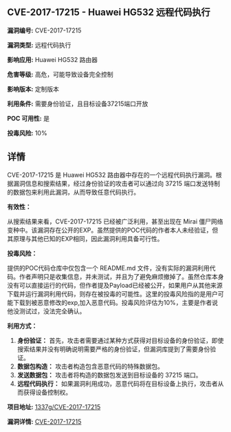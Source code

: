 ## CVE-2017-17215 - Huawei HG532 远程代码执行

**漏洞编号:** CVE-2017-17215

**漏洞类型:** 远程代码执行

**影响应用:** Huawei HG532 路由器

**危害等级:** 高危，可能导致设备完全控制

**影响版本:** 定制版本

**利用条件:** 需要身份验证，且目标设备37215端口开放

**POC 可用性:** 是

**投毒风险:** 10%

## 详情

CVE-2017-17215 是 Huawei HG532 路由器中存在的一个远程代码执行漏洞。根据漏洞信息和搜索结果，经过身份验证的攻击者可以通过向 37215 端口发送特制的数据包来利用此漏洞，从而导致任意代码执行。

**有效性：**

从搜索结果来看，CVE-2017-17215 已经被广泛利用，甚至出现在 Mirai 僵尸网络变种中。该漏洞存在公开的EXP。虽然提供的POC代码的作者本人未经验证，但其原理与其他已知的EXP相同，因此漏洞利用具备可行性。

**投毒风险：**

提供的POC代码仓库中仅包含一个 README.md 文件，没有实际的漏洞利用代码。作者声明只是收集信息，并未测试，并且为了避免麻烦撤掉了。虽然仓库本身没有可以直接运行的代码，但作者提及Payload已经被公开，如果用户从其他来源下载并运行漏洞利用代码，则存在被投毒的可能性。这里的投毒风险指的是用户可能下载到被恶意修改的exp,加入恶意代码。投毒风险评估为10%，主要是作者说他没测试过，没法完全确认。

**利用方式：**

1.  **身份验证：** 首先，攻击者需要通过某种方式获得对目标设备的身份验证，即使搜索结果并没有明确说明需要严格的身份验证，但漏洞库提到了需要身份验证。
2.  **数据包构造：** 攻击者构造包含恶意代码的特殊数据包。
3.  **发送数据包：** 攻击者将构造的数据包发送到目标设备的 37215 端口。
4.  **远程代码执行：** 如果漏洞利用成功，恶意代码将在目标设备上执行，攻击者从而获得设备控制权。

**项目地址:** [1337g/CVE-2017-17215](https://github.com/1337g/CVE-2017-17215)

**漏洞详情:** [CVE-2017-17215](https://nvd.nist.gov/vuln/detail/CVE-2017-17215)
